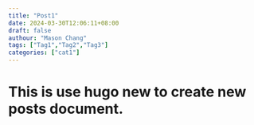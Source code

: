 ```yaml
---
title: "Post1"
date: 2024-03-30T12:06:11+08:00
draft: false
authour: "Mason Chang"
tags: ["Tag1","Tag2","Tag3"]
categories: ["cat1"]
---
```


# This is use hugo new to create new posts document.
